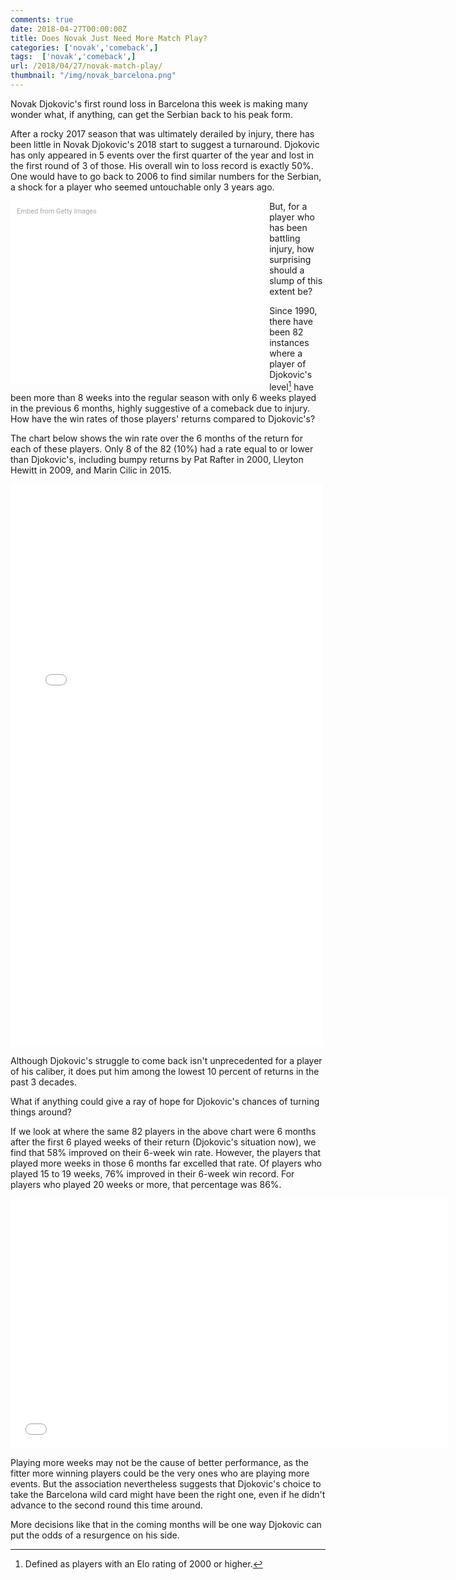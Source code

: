```yaml
---
comments: true
date: 2018-04-27T00:00:00Z
title: Does Novak Just Need More Match Play?
categories: ['novak','comeback',]
tags:  ['novak','comeback',]
url: /2018/04/27/novak-match-play/
thumbnail: "/img/novak_barcelona.png"
---
```


Novak Djokovic's first round loss in Barcelona this week is making many wonder what, if anything, can get the Serbian back to his peak form.  

<!--more-->

After a rocky 2017 season that was ultimately derailed by injury, there has been little in Novak Djokovic's 2018 start to suggest a turnaround. Djokovic has only appeared in 5 events over the first quarter of the year and lost in the first round of 3 of those. His overall win to loss record is exactly 50%. One would have to go back to 2006 to find similar numbers for the Serbian, a shock for a player who seemed untouchable only 3 years ago. 

<div class="getty embed image" style="background-color:#fff;display:inline-block;font-family:Roboto,sans-serif;color:#a7a7a7;font-size:11px;width:100%;max-width:394px;padding:2%;float:left;"><div style="padding:0;margin:0;text-align:left;"><a href="http://www.gettyimages.com.au/detail/950525012" target="_blank" style="color:#a7a7a7;text-decoration:none;font-weight:normal !important;border:none;display:inline-block;">Embed from Getty Images</a></div><div style="overflow:hidden;position:relative;height:0;padding:65.82491% 0 0 0;width:100%;"><iframe src="//embed.gettyimages.com/embed/950525012?et=iWOSDv9rQotUdO4Iw-Ku6A&tld=com.au&sig=GREFeO-Ao_4sEODnRnzCVKD0qjlX0-jlakD93B1Ggko=&caption=true&ver=1" scrolling="no" frameborder="0" width="594" height="391" style="display:inline-block;position:absolute;top:0;left:0;width:100%;height:100%;margin:0;"></iframe></div></div>

But, for a player who has been battling injury, how surprising should a slump of this extent be?

Since 1990, there have been 82 instances where a player of Djokovic's level[^1] have been more than 8 weeks into the regular season with only 6 weeks played in the previous 6 months, highly suggestive of a comeback due to injury. How have the win rates of those players' returns compared to Djokovic's?

The chart below shows the win rate over the 6 months of the return for each of these players. Only 8 of the 82 (10%) had a rate equal to or lower than Djokovic's, including bumpy returns by Pat Rafter in 2000, Lleyton Hewitt in 2009, and Marin Cilic in 2015.

<iframe width="500" height="900" frameborder="0" scrolling="no" src="//plot.ly/~on-the-t/1549.embed"></iframe>


Although Djokovic's struggle to come back isn't unprecedented for a player of his caliber, it does put him among the lowest 10 percent of returns in the past 3 decades.

What if anything could give a ray of hope for Djokovic's chances of turning things around?

If we look at where the same 82 players in the above chart were 6 months after the first 6 played weeks of their return (Djokovic's situation now), we find that 58% improved on their 6-week win rate. However, the players that played more weeks in those 6 months far excelled that rate. Of players who played 15 to 19 weeks, 76% improved in their 6-week win record. For players who played 20 weeks or more, that percentage was 86%.


<iframe width="700" height="400" frameborder="0" scrolling="no" src="//plot.ly/~on-the-t/1551.embed"></iframe>

Playing more weeks may not be the cause of better performance, as the fitter more winning players could be the very ones who are playing more events. But the association nevertheless suggests that Djokovic's choice to take the Barcelona wild card might have been the right one, even if he didn't advance to the second round this time around. 

More decisions like that in the coming months will be one way Djokovic can put the odds of a resurgence on his side.


[^1]: Defined as players with an Elo rating of 2000 or higher.
